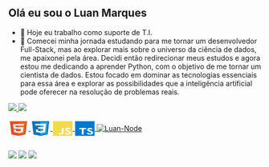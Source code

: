 ## Olá eu sou o Luan Marques

- 🔭 Hoje eu trabalho como suporte de T.I.
- 🌱 Comecei minha jornada estudando para me tornar um desenvolvedor Full-Stack, mas ao explorar mais sobre o universo da ciência de dados, me apaixonei pela área. Decidi então redirecionar meus estudos e agora estou me dedicando a aprender Python, com o objetivo de me tornar um cientista de dados. Estou focado em dominar as tecnologias essenciais para essa área e explorar as possibilidades que a inteligência artificial pode oferecer na resolução de problemas reais.

<div>
  <a href="https://github.com/LuanMarques-Dev">
  <img height="180em" src="https://github-readme-stats.vercel.app/api?username=LuanMarques-Dev&show_icons=true&theme=tokyonight&include_all_commits=true&count_private=true"/>
  <img height="180em" src="https://github-readme-stats.vercel.app/api/top-langs/?username=LuanMarques-Dev&layout=compact&langs_count=16&theme=tokyonight"/>
</div>

<div style="display: inline_block"><br>
  <img align="center" alt="Luan-HTML" height="30" width="40" src="https://raw.githubusercontent.com/devicons/devicon/master/icons/html5/html5-original.svg">
  <img align="center" alt="Luan-CSS" height="30" width="40" src="https://raw.githubusercontent.com/devicons/devicon/master/icons/css3/css3-original.svg">
  <img align="center" alt="Luan-Js" height="30" width="40" src="https://raw.githubusercontent.com/devicons/devicon/master/icons/javascript/javascript-plain.svg">
  <img align="center" alt="Luan-Ts" height="30" width="40" src="https://raw.githubusercontent.com/devicons/devicon/master/icons/typescript/typescript-plain.svg">
  <img align="center" alt="Luan-Node" height="30" width="40" src="https://cdn.jsdelivr.net/gh/devicons/devicon@latest/icons/nodejs/nodejs-original.svg">
</div>

##

<div>
  <a href="https://instagram.com/luan_marques_dev" target="_blank"><img src="https://img.shields.io/badge/-Instagram-%23E4405F?style=for-the-badge&logo=instagram&logoColor=white" target="_blank"></a>
  <a href = "mailto:luanmarquesdev22@gmail.com"><img src="https://img.shields.io/badge/-Gmail-%23333?style=for-the-badge&logo=gmail&logoColor=white" target="_blank"></a>
  <a href="https://www.linkedin.com/in/luan-marques-pereira-125852205" target="_blank"><img src="https://img.shields.io/badge/-LinkedIn-%230077B5?style=for-the-badge&logo=linkedin&logoColor=white" target="_blank"></a> 
</div>
